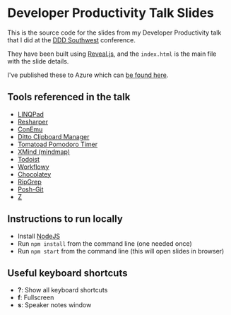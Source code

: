 # Developer Productivity Talk Slides

This is the source code for the slides from my Developer Productivity talk that I did at the [DDD Southwest](https://dddsouthwest.com/) conference.

They have been built using [Reveal.js](https://revealjs.com/#/), and the `index.html` is the main file with the slide details.

I've published these to Azure which can [be found here](http://developer-productivity-talk-dddsw-2018.azurewebsites.net/#/31).

## Tools referenced in the talk

* [LINQPad](https://www.linqpad.net/)
* [Resharper](https://www.jetbrains.com/resharper/)
* [ConEmu](https://conemu.github.io/)
* [Ditto Clipboard Manager](https://ditto-cp.sourceforge.io/)
* [Tomatoad Pomodoro Timer](https://github.com/dracan/tomatoad)
* [XMind (mindmap)](http://www.xmind.net/)
* [Todoist](https://todoist.com/)
* [Workflowy](https://workflowy.com/)
* [Chocolatey](http://chocolatey.org)
* [RipGrep](https://github.com/BurntSushi/ripgrep)
* [Posh-Git](https://github.com/dahlbyk/posh-git)
* [Z](https://github.com/vincpa/z)

## Instructions to run locally

* Install [NodeJS](https://nodejs.org/)
* Run `npm install` from the command line (one needed once)
* Run `npm start` from the command line (this will open slides in browser)

## Useful keyboard shortcuts

* **?**: Show all keyboard shortcuts
* **f**: Fullscreen
* **s**: Speaker notes window
